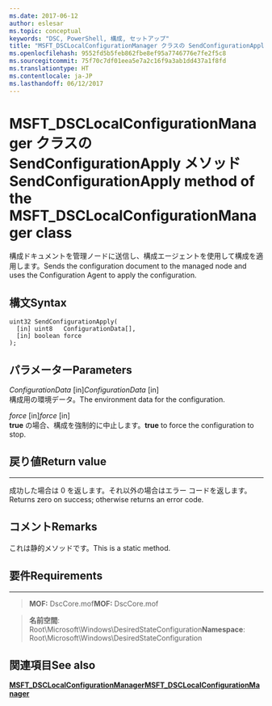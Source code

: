 ```yaml
---
ms.date: 2017-06-12
author: eslesar
ms.topic: conceptual
keywords: "DSC, PowerShell, 構成, セットアップ"
title: "MSFT_DSCLocalConfigurationManager クラスの SendConfigurationApply メソッド"
ms.openlocfilehash: 9552fd5b5feb862fbe8ef95a7746776e7fe2f5c8
ms.sourcegitcommit: 75f70c7df01eea5e7a2c16f9a3ab1dd437a1f8fd
ms.translationtype: HT
ms.contentlocale: ja-JP
ms.lasthandoff: 06/12/2017
---
```

# <a name="sendconfigurationapply-method-of-the-msftdsclocalconfigurationmanager-class"></a><span data-ttu-id="d7949-103">MSFT_DSCLocalConfigurationManager クラスの SendConfigurationApply メソッド</span><span class="sxs-lookup"><span data-stu-id="d7949-103">SendConfigurationApply method of the MSFT_DSCLocalConfigurationManager class</span></span>

<span data-ttu-id="d7949-104">構成ドキュメントを管理ノードに送信し、構成エージェントを使用して構成を適用します。</span><span class="sxs-lookup"><span data-stu-id="d7949-104">Sends the configuration document to the managed node and uses the Configuration Agent to apply the configuration.</span></span>

<a name="syntax"></a><span data-ttu-id="d7949-105">構文</span><span class="sxs-lookup"><span data-stu-id="d7949-105">Syntax</span></span>
------

```mof
uint32 SendConfigurationApply(
  [in] uint8   ConfigurationData[],
  [in] boolean force
);
```

<a name="parameters"></a><span data-ttu-id="d7949-106">パラメーター</span><span class="sxs-lookup"><span data-stu-id="d7949-106">Parameters</span></span>
----------

<span data-ttu-id="d7949-107">*ConfigurationData* \[in\]</span><span class="sxs-lookup"><span data-stu-id="d7949-107">*ConfigurationData* \[in\]</span></span>  
<span data-ttu-id="d7949-108">構成用の環境データ。</span><span class="sxs-lookup"><span data-stu-id="d7949-108">The environment data for the configuration.</span></span>

<span data-ttu-id="d7949-109">*force* \[in\]</span><span class="sxs-lookup"><span data-stu-id="d7949-109">*force* \[in\]</span></span>  
<span data-ttu-id="d7949-110">**true** の場合、構成を強制的に中止します。</span><span class="sxs-lookup"><span data-stu-id="d7949-110">**true** to force the configuration to stop.</span></span>

## <a name="return-value"></a><span data-ttu-id="d7949-111">戻り値</span><span class="sxs-lookup"><span data-stu-id="d7949-111">Return value</span></span>
------------

<span data-ttu-id="d7949-112">成功した場合は 0 を返します。それ以外の場合はエラー コードを返します。</span><span class="sxs-lookup"><span data-stu-id="d7949-112">Returns zero on success; otherwise returns an error code.</span></span>

## <a name="remarks"></a><span data-ttu-id="d7949-113">コメント</span><span class="sxs-lookup"><span data-stu-id="d7949-113">Remarks</span></span>

<span data-ttu-id="d7949-114">これは静的メソッドです。</span><span class="sxs-lookup"><span data-stu-id="d7949-114">This is a static method.</span></span>

## <a name="requirements"></a><span data-ttu-id="d7949-115">要件</span><span class="sxs-lookup"><span data-stu-id="d7949-115">Requirements</span></span>
------------
><span data-ttu-id="d7949-116">**MOF:** DscCore.mof</span><span class="sxs-lookup"><span data-stu-id="d7949-116">**MOF:** DscCore.mof</span></span>

><span data-ttu-id="d7949-117">**名前空間**: Root\Microsoft\Windows\DesiredStateConfiguration</span><span class="sxs-lookup"><span data-stu-id="d7949-117">**Namespace**: Root\Microsoft\Windows\DesiredStateConfiguration</span></span>


## <a name="see-also"></a><span data-ttu-id="d7949-118">関連項目</span><span class="sxs-lookup"><span data-stu-id="d7949-118">See also</span></span>


[<span data-ttu-id="d7949-119">**MSFT_DSCLocalConfigurationManager**</span><span class="sxs-lookup"><span data-stu-id="d7949-119">**MSFT_DSCLocalConfigurationManager**</span></span>](msft-dsclocalconfigurationmanager.md)


 

 



